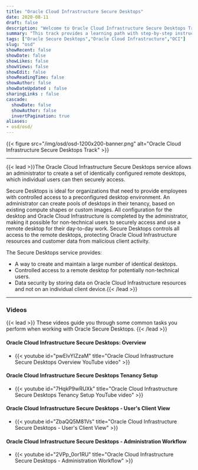 ```yaml
---
title: "Oracle Cloud Infrastructure Secure Desktops"
date: 2020-08-11
draft: false
description: "Welcome to Oracle Cloud Infrastructure Secure Desktops Track."
summary: "This track provides a learning path with step-by-step instructions and guidance for using Oracle Secure Desktops."
tags: ["Oracle Secure Desktops","Oracle Cloud Infrastructure","OCI"]
slug: "osd"
showRecent: false
showDate: false
showLikes: false
showViews: false
showEdit: false
showReadingTime: false
showAuthor: false
showDateUpdated : false
sharingLinks : false
cascade:
  showDate: false
  showAuthor: false
  invertPagination: true
aliases:
- osd/osd/
---
```


{{< figure src="/img/osd/osd-1200x200-banner.png" alt="Oracle Cloud Infrastructure Secure Desktops Track" >}}

---

{{< lead >}}The Oracle Cloud Infrastructure Secure Desktops service allows an administrator to create a set of identically configured remote desktops, which individual users can then securely access.

Secure Desktops is ideal for organizations that need to provide employees with controlled access to a preconfigured desktop environment. An administrator can create pools of desktops in their tenancy, based on existing compute shapes or custom images. All configuration for the desktop and Oracle Cloud Infrastructure is completed by the administrator, making it possible for non-technical users to securely access and use a remote desktop for their day-to-day work. Secure Desktops controls all access to the remote desktops, protecting Oracle Cloud Infrastructure resources and customer data from malicious client activity.

The Secure Desktops service provides:

- A way to create and maintain a large number of identical desktops.
- Controlled access to a remote desktop for potentially non-technical users.
- Data security by storing data on Oracle Cloud Infrastructure resources and not on an individual client device.{{< /lead >}}

---

### Videos

{{< lead >}} These videos guide you through some common tasks you perform when working with Oracle Secure Desktops. {{< /lead >}}

#### Oracle Cloud Infrastructure Secure Desktops: Overview

- {{< youtube id="pwElvYIZzaM" title="Oracle Cloud Infrastructure Secure Desktops Overview YouTube video" >}}

#### Oracle Cloud Infrastructure Secure Desktops Tenancy Setup

- {{< youtube id="7HqkP9wRUXk" title="Oracle Cloud Infrastructure Secure Desktops Tenancy Setup YouTube video" >}}

#### Oracle Cloud Infrastructure Secure Desktops - User's Client View

- {{< youtube id="ZbaQQ5M81Vs" title="Oracle Cloud Infrastructure Secure Desktops - User's Client View" >}}

#### Oracle Cloud Infrastructure Secure Desktops - Administration Workflow

- {{< youtube id="2VPp_0or1RU" title="Oracle Cloud Infrastructure Secure Desktops - Administration Workflow" >}}
